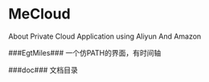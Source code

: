 MeCloud
=======

About Private Cloud Application using Aliyun And Amazon

###EgtMiles###
一个仿PATH的界面，有时间轴

###doc###
文档目录